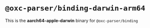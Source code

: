 # `@oxc-parser/binding-darwin-arm64`

This is the **aarch64-apple-darwin** binary for `@oxc-parser/binding`
